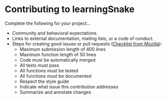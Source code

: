 # Contributing to learningSnake

Complete the following for your project...
* Community and behavioral expectations.
* Links to external documentation, mailing lists, or a code of conduct.
* Steps for creating good issues or pull requests ([Checklist from Mozilla](https://mozillascience.github.io/codeReview/contrib.html)):
  * Maximum submission length of 400 lines
  * Maximum function length of 50 lines
  * Code must be automatically merged
  * All tests must pass
  * All functions must be tested
  * All functions must be documented
  * Respect the style guide
  * Indicate what issue this contribution addresses
  * Summarize and annotate changes
